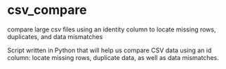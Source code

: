 # csv_compare
compare large csv files using an identity column to locate missing rows, duplicates, and data mismatches

Script written in Python that will help us compare CSV data using an id column: locate missing rows, duplicate data, as well as data mismatches.
